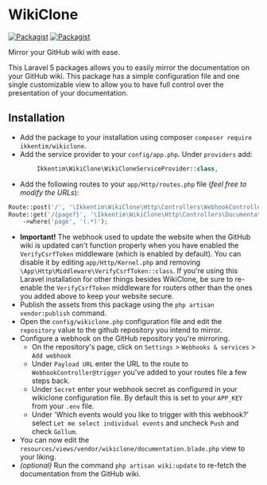 WikiClone
=========

[![Packagist](https://img.shields.io/packagist/dt/ikkentim/wikiclone.svg)](https://packagist.org/packages/ikkentim/wikiclone) [![Packagist](https://img.shields.io/packagist/v/ikkentim/wikiclone.svg)](https://packagist.org/packages/ikkentim/wikiclone)

Mirror your GitHub wiki with ease.

This Laravel 5 packages allows you to easily mirror the documentation on your GitHub wiki.
This package has a simple configuration file and one single customizable view to allow you
to have full control over the presentation of your documentation.

Installation
------------

- Add the package to your installation using composer `composer require ikkentim/wikiclone`.
- Add the service provider to your `config/app.php`. Under `providers` add:

``` php
        Ikkentim\WikiClone\WikiCloneServiceProvider::class,
```

- Add the following routes to your `app/Http/routes.php` file (*feel free to modify the URLs*):


``` php
Route::post('/', '\Ikkentim\WikiClone\Http\Controllers\WebhookController@trigger');
Route::get('/{page?}', '\Ikkentim\WikiClone\Http\Controllers\DocumentationController@index')
    ->where('page', '(.*)');
```

- **Important!** The webhook used to update the website when the GitHub wiki is updated can't function properly when you have enabled the `VerifyCsrfToken` middleware (which is enabled by default). You can disable it by editing `app/Http/Kernel.php` and removing `\App\Http\Middleware\VerifyCsrfToken::class`. If you're using this Laravel installation for other things besides WikiClone, be sure to re-enable the `VerifyCsrfToken` middleware for routers other than the ones you added above to keep your website secure.
- Publish the assets from this package using the `php artisan vendor:publish` command.
- Open the `config/wikiclone.php` configuration file and edit the `repository` value to the github repository you intend to mirror.
- Configure a webhook on the GitHub repository you're mirroring. 
  - On the repository's page, click on `Settings` > `Webhooks & services` > `Add webhook`
  - Under `Payload URL` enter the URL to the route to `WebhookController@trigger` you've added to your routes file a few steps back.
  - Under `Secret` enter your webhook secret as configured in your wikiclone configuration file. By default this is set to your `APP_KEY` from your `.env` file.
  - Under 'Which events would you like to trigger with this webhook?' select `Let me select individual events` and uncheck `Push` and check `Gollum`.
- You can now edit the `resources/views/vendor/wikiclone/documentation.blade.php` view to your liking.
- *(optional)* Run the command `php artisan wiki:update` to re-fetch the documentation from the GitHub wiki.
